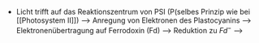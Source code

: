 - Licht trifft auf das Reaktionszentrum von PSI (P(selbes Prinzip wie bei [[Photosystem II]]) 
--> Anregung von Elektronen des Plastocyanins --> Elektronenübertragung auf Ferrodoxin (Fd) --> Reduktion zu $Fd^-$ --> 